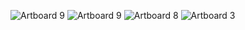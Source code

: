 ![Artboard 9](https://user-images.githubusercontent.com/81954248/116028320-16e48880-a681-11eb-91c2-1ea73dc44ad9.png)
![Artboard 9](https://user-images.githubusercontent.com/81954248/116028242-eb619e00-a680-11eb-808c-ef721c3223bd.png)
![Artboard 8](https://user-images.githubusercontent.com/81954248/116026504-18ac4d00-a67d-11eb-8590-e786e7e9bfc9.png)
![Artboard 3](https://user-images.githubusercontent.com/81954248/116026469-08946d80-a67d-11eb-8ea0-52486bbadccd.png)


